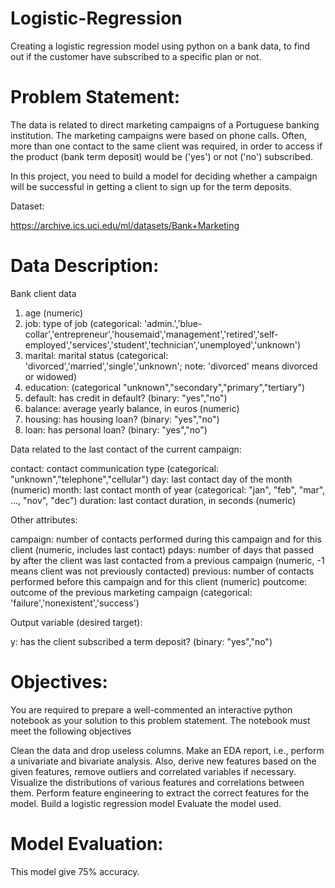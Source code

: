 # Logistic-Regression
Creating a logistic regression model using python on a bank data, to find out if the customer have subscribed to a specific plan or not.

# Problem Statement:
The data is related to direct marketing campaigns of a Portuguese banking institution. The marketing campaigns were based on phone calls. Often, more than one contact to the same client was required, in order to access if the product (bank term deposit) would be ('yes') or not ('no') subscribed.

In this project, you need to build a model for deciding whether a campaign will be successful in getting a client to sign up for the term deposits.

Dataset:

https://archive.ics.uci.edu/ml/datasets/Bank+Marketing

# Data Description:
Bank client data

1) age (numeric)
2) job: type of job (categorical: 'admin.','blue-collar','entrepreneur','housemaid','management','retired','self- employed','services','student','technician','unemployed','unknown')
3) marital: marital status (categorical: 'divorced','married','single','unknown'; note: 'divorced' means divorced or widowed)
4) education: (categorical "unknown","secondary","primary","tertiary")
5) default: has credit in default? (binary: "yes","no")
6) balance: average yearly balance, in euros (numeric)
7) housing: has housing loan? (binary: "yes","no")
8) loan: has personal loan? (binary: "yes","no")

Data related to the last contact of the current campaign:

contact: contact communication type (categorical: "unknown","telephone","cellular")
day: last contact day of the month (numeric)
month: last contact month of year (categorical: "jan", "feb", "mar", ..., "nov", "dec")
duration: last contact duration, in seconds (numeric)

Other attributes:

campaign: number of contacts performed during this campaign and for this client (numeric, includes last contact)
pdays: number of days that passed by after the client was last contacted from a previous campaign (numeric, -1 means client was not previously contacted)
previous: number of contacts performed before this campaign and for this client (numeric)
poutcome: outcome of the previous marketing campaign (categorical: 'failure','nonexistent','success')

Output variable (desired target):

y: has the client subscribed a term deposit? (binary: "yes","no")

# Objectives:

You are required to prepare a well-commented an interactive python notebook as your solution to this problem statement. The notebook must meet the following objectives

Clean the data and drop useless columns.
Make an EDA report, i.e., perform a univariate and bivariate analysis. Also, derive new features based on the given features, remove outliers and correlated variables if necessary.
Visualize the distributions of various features and correlations between them.
Perform feature engineering to extract the correct features for the model.
Build a logistic regression model
Evaluate the model used.

# Model Evaluation:

This model give 75% accuracy.


